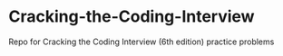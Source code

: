 # Cracking-the-Coding-Interview
Repo for Cracking the Coding Interview (6th edition) practice problems
